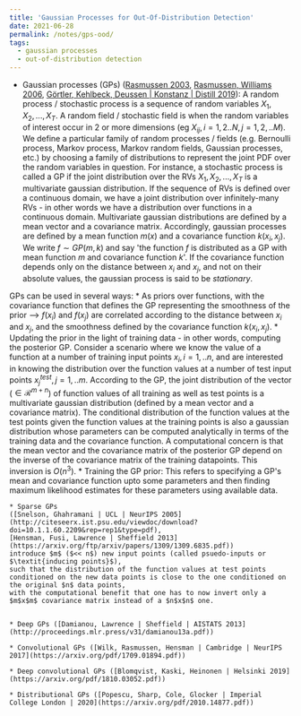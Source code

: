 ```yaml
---
title: 'Gaussian Processes for Out-Of-Distribution Detection'
date: 2021-06-28
permalink: /notes/gps-ood/
tags:
  - gaussian processes
  - out-of-distribution detection
---
```


* Gaussian processes (GPs)
([Rasmussen 2003](https://link.springer.com/content/pdf/10.1007%2F978-3-540-28650-9_4.pdf),
 [Rasmussen, Williams 2006](http://www.gaussianprocess.org/gpml/chapters/RW.pdf),
 [Görtler, Kehlbeck, Deussen | Konstanz | Distill 2019](https://distill.pub/2019/visual-exploration-gaussian-processes/)):
 A random process / stochastic process is a sequence of random variables $X_1, X_2, ..., X_T$.
 A random field / stochastic field is when the random variables of interest occur in 2 or more dimensions (eg $X_{ij}, i=1, 2..N, j=1,2,..M$).
 We define a particular family of random processes / fields (e.g. Bernoulli process, Markov process, Markov random fields, Gaussian processes, etc.)
 by choosing a family of distributions to represent the joint PDF over the random variables in question.
 For instance, a stochastic process is called a GP if the joint distribution over the RVs $X_1, X_2, ..., X_T$ is a multivariate gaussian distribution.
 If the sequence of RVs is defined over a continuous domain, we have a joint distribution over infinitely-many RVs -
 in other words we have a distribution over functions in a continuous domain. Multivariate gaussian distributions are defined by a mean vector and a covariance matrix.
 Accordingly, gaussian processes are defined by a mean function $m(x)$ and a covariance function $k(x_i, x_j)$.
 We write $f \sim GP(m, k)$ and say 'the function $f$ is distributed as a GP with mean function $m$ and covariance function $k$'.
 If the covariance function depends only on the distance between $x_i$ and $x_j$, and not on their absolute values, the gaussian process is said to be $\textit{stationary}$.

 GPs can be used in several ways:
      * As priors over functions, with the covariance function that defines the GP representing the smoothness of the prior -->
      $f(x_i)$ and $f(x_j)$ are correlated according to the distance between $x_i$ and $x_j$, and the smoothness defined by the covariance function $k(x_i, x_j)$.
      * Updating the prior in the light of training data - in other words, computing the posterior GP.
      Consider a scenario where we know the value of a function at a number of training input points $x_i, i=1, .. n$,
      and are interested in knowing the distribution over the function values at a number of test input points $x_j^{test}, j=1, .. m$.
      According to the GP, the joint distribution of the vector ($\in \mathcal{R}^{m+n}$) of function values of all training as well as test points
      is a multivariate gaussian distribution (defined by a mean vector and a covariance matrix).
      The conditional distribution of the function values at the test points given the function values at the training points is also
      a gaussian distribution whose parameters can be computed analytically in terms of the training data and the covariance function.
      A computational concern is that the mean vector and the covariance matrix of the posterior GP depend on the inverse of the covariance matrix of the training datapoints.
      This inversion is $O(n^3)$.
      * Training the GP prior: This refers to specifying a GP's mean and covariance function upto some parameters
      and then finding maximum likelihood estimates for these parameters using available data.

    * Sparse GPs
    ([Snelson, Ghahramani | UCL | NeurIPS 2005](http://citeseerx.ist.psu.edu/viewdoc/download?doi=10.1.1.60.2209&rep=rep1&type=pdf),
    [Hensman, Fusi, Lawrence | Sheffield 2013](https://arxiv.org/ftp/arxiv/papers/1309/1309.6835.pdf))
    introduce $m$ ($<< n$) new input points (called psuedo-inputs or $\textit{inducing points}$),
    such that the distribution of the function values at test points conditioned on the new data points is close to the one conditioned on the original $n$ data points,
    with the computational benefit that one has to now invert only a $m$x$m$ covariance matrix instead of a $n$x$n$ one.
    

    * Deep GPs ([Damianou, Lawrence | Sheffield | AISTATS 2013](http://proceedings.mlr.press/v31/damianou13a.pdf))

    * Convolutional GPs ([Wilk, Rasmussen, Hensman | Cambridge | NeurIPS 2017](https://arxiv.org/pdf/1709.01894.pdf))

    * Deep convolutional GPs ([Blomqvist, Kaski, Heinonen | Helsinki 2019](https://arxiv.org/pdf/1810.03052.pdf))

    * Distributional GPs ([Popescu, Sharp, Cole, Glocker | Imperial College London | 2020](https://arxiv.org/pdf/2010.14877.pdf))
